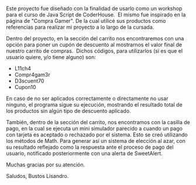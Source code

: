 Este proyecto fue diseñado con la finalidad de usarlo como un workshop para el curso de Java Script de CoderHouse. 
El mismo fue inspirado en la página de "Compra Gamer". De la cual utilicé sus productos como referencias para realizar mi proyecto a lo largo de la cursada.

Dentro del proyecto, en la sección del carrito nos encontraremos con una opción para poner un cupón de descuento al mostrarnos el valor final de nuestro carrito de compras. 
Dichos códigos, para utilizarlos (si es que el usuario quiere, y/o tiene alguno) son:
- L11ch4
- Compr4gam3r
- D3scuent70
- Cupon10

En caso de no ser aplicados correctamente o directamente no usar ninguno, el programa sigue su ejecución, mostrando el resultado total de los productos sin algún tipo de descuento aplicado.

También, dentro de la sección del carrito, nos encontramos con la casilla de pago, en la cual se ejecuta un mini simulador parecido a cuando un pago con tarjeta es aceptado o rechazado por el sistema.
Esto se creó utilizando los métodos de Math. Para generar así un sistema de elección al azar, con su resultado reflejado como la respuesta ante el proceso de pago del usuario, notificado posteriormente con una alerta de SweetAlert.


Muchas gracias por su atención. 

Saludos, Bustos Lisandro.
